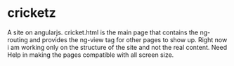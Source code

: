 # cricketz
A site on angularjs.
cricket.html is the main page that contains the ng-routing and provides the ng-view tag for other pages to show up. 
Right now i am working only on the structure of the site and not the real content.
Need Help in making the pages compatible with all screen size.